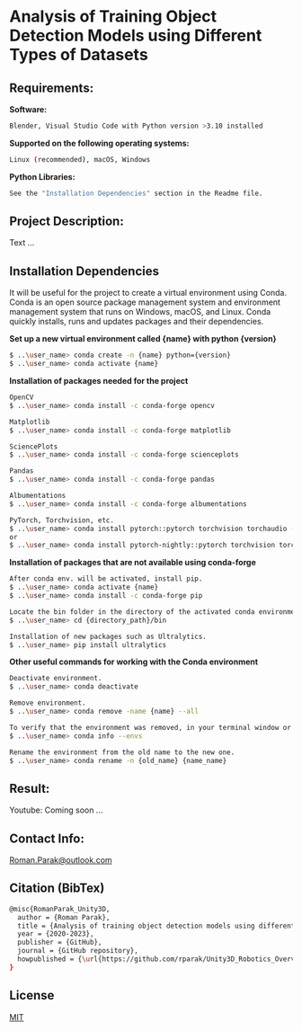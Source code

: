 # Analysis of Training Object Detection Models using Different Types of Datasets

## Requirements:

**Software:**
```bash
Blender, Visual Studio Code with Python version >3.10 installed
```

**Supported on the following operating systems:**
```bash
Linux (recommended), macOS, Windows
```

**Python Libraries:**
```bash
See the "Installation Dependencies" section in the Readme file.
```

## Project Description:

Text ...

## Installation Dependencies

It will be useful for the project to create a virtual environment using Conda. Conda is an open source package management system and environment management system that runs on Windows, macOS, and Linux. Conda quickly installs, runs and updates packages and their dependencies.

**Set up a new virtual environment called {name} with python {version}**
```bash
$ ..\user_name> conda create -n {name} python={version}
$ ..\user_name> conda activate {name}
```

**Installation of packages needed for the project**
```bash
OpenCV
$ ..\user_name> conda install -c conda-forge opencv

Matplotlib
$ ..\user_name> conda install -c conda-forge matplotlib

SciencePlots
$ ..\user_name> conda install -c conda-forge scienceplots

Pandas
$ ..\user_name> conda install -c conda-forge pandas

Albumentations
$ ..\user_name> conda install -c conda-forge albumentations

PyTorch, Torchvision, etc.
$ ..\user_name> conda install pytorch::pytorch torchvision torchaudio -c pytorch
or 
$ ..\user_name> conda install pytorch-nightly::pytorch torchvision torchaudio -c pytorch-nightly
```

**Installation of packages that are not available using conda-forge**
```bash
After conda env. will be activated, install pip.
$ ..\user_name> conda activate {name}
$ ..\user_name> conda install -c conda-forge pip

Locate the bin folder in the directory of the activated conda environment.
$ ..\user_name> cd {directory_path}/bin

Installation of new packages such as Ultralytics.
$ ..\user_name> pip install ultralytics
```

**Other useful commands for working with the Conda environment**
```bash
Deactivate environment.
$ ..\user_name> conda deactivate

Remove environment.
$ ..\user_name> conda remove -name {name} --all

To verify that the environment was removed, in your terminal window or an Anaconda Prompt, run.
$ ..\user_name> conda info --envs

Rename the environment from the old name to the new one.
$ ..\user_name> conda rename -n {old_name} {name_name}
```

## Result:

Youtube: Coming soon ...

## Contact Info:
Roman.Parak@outlook.com

## Citation (BibTex)
```bash
@misc{RomanParak_Unity3D,
  author = {Roman Parak},
  title = {Analysis of training object detection models using different types of datasets},
  year = {2020-2023},
  publisher = {GitHub},
  journal = {GitHub repository},
  howpublished = {\url{https://github.com/rparak/Unity3D_Robotics_Overview}}
}
```

## License
[MIT](https://choosealicense.com/licenses/mit/)
